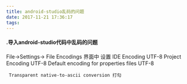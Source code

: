 ```yaml
---
title: android-studio乱码的问题
date: 2017-11-21 17:36:17
tags:
---
```

#### .导入android-studio代码中乱码的问题
File->Settings-> File Encodings
界面中
设置 IDE Encoding UTF-8
	 Project Encoding UTF-8
	 Default encoding for properties files  UTF-8
	 
	 Transparent native-to-ascii conversion 打勾